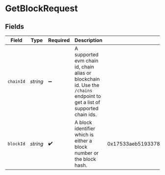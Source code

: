 # GetBlockRequest

## Fields

| Field       | Type       | Required | Description                                                                                                                | Example                                                            |
| ----------- | ---------- | -------- | -------------------------------------------------------------------------------------------------------------------------- | ------------------------------------------------------------------ |
| `chainId` | *string* | ➖       | A supported evm chain id, chain alias or blockchain id. Use the `/chains` endpoint to get a list of supported chain ids. |                                                                    |
| `blockId` | *string* | ✔️     | A block identifier which is either a block number or the block hash.                                                       | 0x17533aeb5193378b9ff441d61728e7a2ebaf10f61fd5310759451627dfca2e7c |
